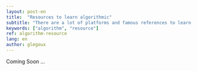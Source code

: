 ```yaml
---
layout: post-en
title:  "Resources to learn algorithmic"
subtitle: "There are a lot of platforms and famous references to learn algorithmic."
keywords: ["algorithm", "resource"]
ref: algorithm-resource
lang: en
author: glegoux
---
```


Coming Soon ...



